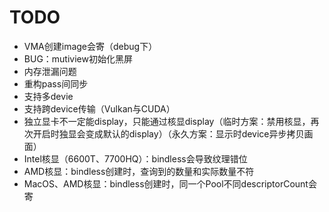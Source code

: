 # TODO
- VMA创建image会寄（debug下）
- BUG：mutiview初始化黑屏
- 内存泄漏问题
- 重构pass间同步
- 支持多devie
- 支持跨device传输（Vulkan与CUDA）
- 独立显卡不一定能display，只能通过核显display（临时方案：禁用核显，再次开启时独显会变成默认的display）（永久方案：显示时device异步拷贝画面）
- Intel核显（6600T、7700HQ）：bindless会导致纹理错位
- AMD核显：bindless创建时，查询到的数量和实际数量不符
- MacOS、AMD核显：bindless创建时，同一个Pool不同descriptorCount会寄
